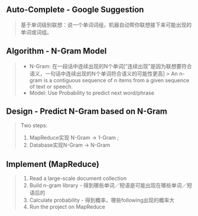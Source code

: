 ## Auto-Complete - Google Suggestion
   > 基于单词级别联想：说一个单词词组，机器自动帮你联想接下来可能出现的单词或词组。
## Algorithm - N-Gram Model
   > * N-Gram: 在一段话中连续出现的N个单词[“连续出现”是因为联想要符合语义，一句话中连续出现的N个单词符合语义的可能性更高]
      > An n-gram is a contiguous sequence of n items from a given sequence of text or speech.
   > * Model: Use Probability to predict next word/phrase
   
## Design - Predict N-Gram based on N-Gram
   > Two steps: 
   > 1. MapReduce实现 N-Gram -> 1-Gram ; 
   > 2. Database实现N-Gram -> N-Gram

## Implement (MapReduce)
 > 1. Read a large-scale document collection
 > 2. Build n-gram library - 得到哪些单词／短语是可能出现在哪些单词／短语后的
 > 3. Calculate probability - 得到概率，哪些following出现的概率大
 > 4. Run the project on MapReduce
